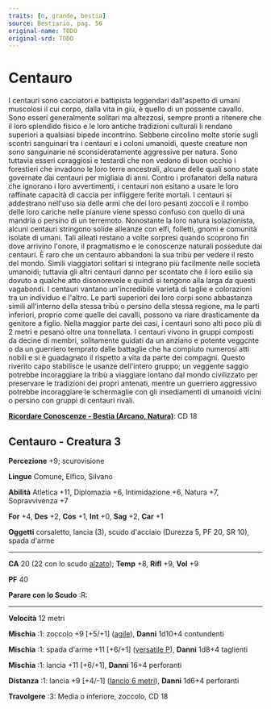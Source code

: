 ```yaml
---
traits: [n, grande, bestia]
source: Bestiario, pag. 56
original-name: TODO
original-srd: TODO
---
```


# Centauro

I centauri sono cacciatori e battipista leggendari dall'aspetto di umani
muscolosi il cui corpo, dalla vita in giù, è quello di un possente cavallo. Sono
esseri generalmente solitari ma altezzosi, sempre pronti a ritenere che il loro
splendido fisico e le loro antiche tradizioni culturali li rendano superiori a
qualsiasi bipede incontrino. Sebbene circolino molte storie sugli scontri
sanguinari tra i centauri e i coloni umanoidi, queste creature non sono
sanguinarie né sconsideratamente aggressive per natura. Sono tuttavia esseri
coraggiosi e testardi che non vedono di buon occhio i forestieri che invadono le
loro terre ancestrali, alcune delle quali sono state governate dai centauri per
migliaia di anni. Contro i profanatori della natura che ignorano i loro
avvertimenti, i centauri non esitano a usare le loro raffinate capacità di
caccia per infliggere ferite mortali. I centauri si addestrano nell'uso sia
delle armi che dei loro pesanti zoccoli e il rombo delle loro cariche nelle
pianure viene spesso confuso con quello di una mandria o persino di un
terremoto. Nonostante la loro natura isolazionista, alcuni centauri stringono
solide alleanze con elfi, folletti, gnomi e comunità isolate di umani. Tali
alleati restano a volte sorpresi quando scoprono fin dove arrivino l'onore, il
pragmatismo e le conoscenze naturali possedute dai centauri. È raro che un
centauro abbandoni la sua tribù per vedere il resto del mondo. Simili
viaggiatori solitari si integrano più facilmente nelle società umanoidi;
tuttavia gli altri centauri danno per scontato che il loro esilio sia dovuto a
qualche atto disonorevole e quindi si tengono alla larga da questi vagabondi. I
centauri vantano un'incredibile varietà di taglie e colorazioni tra un individuo
e l'altro. Le parti superiori dei loro corpi sono abbastanza simili all'interno
della stessa tribù o persino della stessa regione, ma le parti inferiori,
proprio come quelle dei cavalli, possono va riare drasticamente da genitore a
figlio. Nella maggior parte dei casi, i centauri sono alti poco più di 2 metri e
pesano oltre una tonnellata. I centauri vivono in gruppi composti da decine di
membri, solitamente guidati da un anziano e potente veggcnte o da un guerriero
temprato dalle battaglie che ha compiuto numerosi atti nobili e si è guadagnato
il rispetto a vita da parte dei compagni. Questo riverito capo stabilisce le
usanze dell'intero gruppo; un veggente saggio potrebbe incoraggiare la tribù a
viaggiare lontano dal mondo civilizzato per preservare le tradizioni dei propri
antenati, mentre un guerriero aggressivo potrebbe incoraggiare le schermaglie
con gli insediamenti di umanoidi vicini o persino con gruppi di centauri rivali.

**[Ricordare Conoscenze - Bestia (Arcano, Natura)](/azioni/ricordare-conoscenze)**:
CD 18

## Centauro - Creatura 3

**Percezione** +9; scurovisione

**Lingue** Comune, Elfico, Silvano

**Abilità** Atletica +11, Diplomazia +6, Intimidazione +6, Natura +7,
Sopravvivenza +7

**For** +4, **Des** +2, **Cos** +1, **Int** +0, **Sag** +2, **Car** +1

**Oggetti** corsaletto, lancia (3), scudo d'acciaio (Durezza 5, PF 20, SR 10),
spada d'arme

---

**CA** 20 (22 con lo scudo [alzato](/azioni/alzare-lo-scudo)); **Temp** +8,
**Rifl** +9, **Vol** +9

**PF** 40

**Parare con lo Scudo** :R:

---

**Velocità** 12 metri

**Mischia** :1: zoccolo +9 \[+5/+1] ([agile](/tratti/agile)), **Danni** 1d10+4
contundenti

**Mischia** :1: spada d'arme +11 \[+6/+1] ([versatile P](/tratti/versatile)),
**Danni** 1d8+4 taglienti

**Mischia** :1: lancia +11 \[+6/+1], **Danni** 16+4 perforanti

**Distanza** :1: lancia +9 \[+4/-1] ([lancio 6 metri](/tratti/lancio)),
**Danni** 1d6+4 perforanti

**Travolgere** :3: Media o inferiore, zoccolo, CD 18
